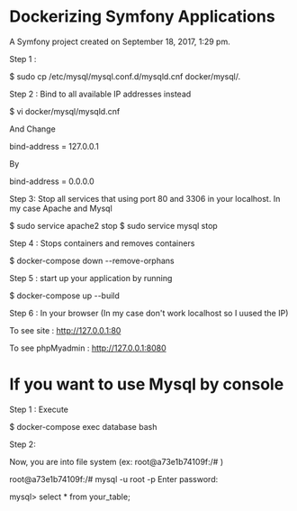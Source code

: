 Dockerizing Symfony Applications
================================

A Symfony project created on September 18, 2017, 1:29 pm.


Step 1 :

$ sudo cp /etc/mysql/mysql.conf.d/mysqld.cnf docker/mysql/.


Step 2 : Bind to all available IP addresses instead

$ vi docker/mysql/mysqld.cnf

And Change 

bind-address		= 127.0.0.1 

By

bind-address		= 0.0.0.0 


Step 3: Stop all services that  using port 80 and 3306 in your localhost. In my case Apache and Mysql

$ sudo service apache2 stop 
$ sudo service mysql stop


Step 4 : Stops containers and removes containers 

$ docker-compose down  --remove-orphans


Step 5 :   start up your application by running

$ docker-compose up --build


Step 6 : In your browser (In my case don't work localhost so I uused the IP)

To see site : http://127.0.0.1:80

To see phpMyadmin : http://127.0.0.1:8080


If you want to use Mysql by console
===================================

Step 1 : Execute

$ docker-compose exec database bash

Step 2: 

Now, you are into file system  (ex:  root@a73e1b74109f:/# )

root@a73e1b74109f:/#  mysql -u root -p
Enter password: 

mysql> select * from your_table;


